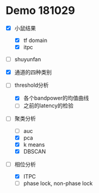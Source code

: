 # Demo 181029

- [x] 小鼠结果
    - [x] tf domain
    - [x] itpc

- [ ] shuyunfan

- [x] 通道的四种类别

- [ ] threshold分析
    - [x] 各个bandpower的均值曲线
    - [ ] 之前的latency的检验
- [ ] 聚类分析
    - [ ] auc
    - [x] pca
    - [x] k means
    - [x] DBSCAN
- [ ] 相位分析
    - [x] ITPC
    - [ ] phase lock, non-phase lock